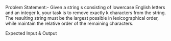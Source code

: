 Problem Statement:-
Given a string s consisting of lowercase English letters and an integer k, your task is to remove exactly k characters from the string. The resulting string must be the largest possible in lexicographical  order, while maintain the relative order of the remaining characters.

Expected Input & Output
